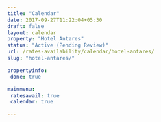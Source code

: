 ```yaml
---
title: "Calendar"
date: 2017-09-27T11:22:04+05:30
draft: false
layout: calendar
property: "Hotel Antares"
status: "Active (Pending Review)"
url: /rates-availability/calendar/hotel-antares/
slug: "hotel-antares/"

propertyinfo:
 done: true

mainmenu:
 ratesavail: true
 calendar: true

---
```


